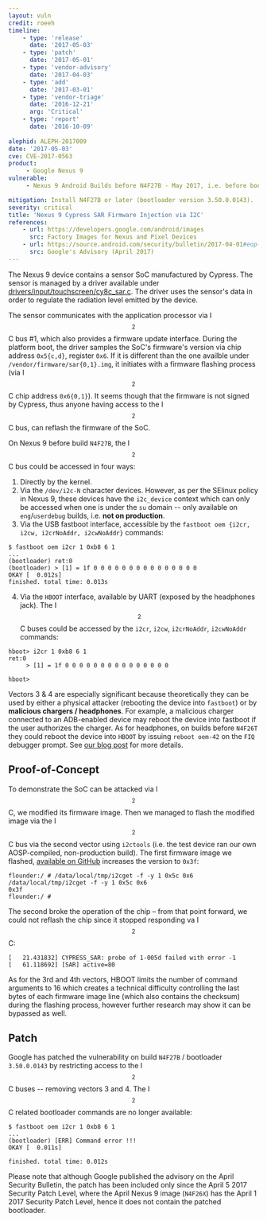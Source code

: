 ```yaml
---
layout: vuln
credit: roeeh
timeline:
    - type: 'release'
      date: '2017-05-03'
    - type: 'patch'
      date: '2017-05-01'
    - type: 'vendor-advisory'
      date: '2017-04-03'
    - type: 'add'
      date: '2017-03-01'    
    - type: 'vendor-triage'
      date: '2016-12-21'  
      arg: 'Critical'
    - type: 'report'
      date: '2016-10-09'
      
alephid: ALEPH-2017009
date: '2017-05-03'
cve: CVE-2017-0563
product: 
     - Google Nexus 9
vulnerable:
     - Nexus 9 Android Builds before N4F27B - May 2017, i.e. before bootloader 3.50.0.0143.

mitigation: Install N4F27B or later (bootloader version 3.50.0.0143).
severity: critical
title: 'Nexus 9 Cypress SAR Firmware Injection via I2C'
references:
    - url: https://developers.google.com/android/images
      src: Factory Images for Nexus and Pixel Devices
    - url: https://source.android.com/security/bulletin/2017-04-01#eop-in-htc-touchscreen-driver
      src: Google's Advisory (April 2017)
---
```

The Nexus 9 device contains a sensor SoC manufactured by Cypress. The sensor is managed by a driver available under [drivers/input/touchscreen/cy8c_sar.c](https://android.googlesource.com/kernel/tegra/+/android-7.1.1_r0.53/drivers/input/touchscreen/cy8c_sar.c). The driver uses the sensor's data in order to regulate the radiation level emitted by the device.

The sensor communicates with the application processor via I$$^2$$C bus #1, which also provides a firmware update interface. During the platform boot, the driver samples the SoC's firmware's version via chip address `0x5{c,d}`, register `0x6`. If it is different than the one availble under `/vendor/firmware/sar{0,1}.img`, it initiates with a firmware flashing process (via I$$^2$$C chip address `0x6{0,1}`). It seems though that the firmware is not signed by Cypress, thus anyone having access to the I$$^2$$C bus, can reflash the firmware of the SoC. 

On Nexus 9 before build `N4F27B`, the I$$^2$$C bus could be accessed in four ways:

1. Directly by the kernel.
2. Via the `/dev/i2c-N` character devices. However, as per the SElinux policy in Nexus 9, these devices have the `i2c_device` context which can only be accessed when one is under the `su` domain -- only available on `eng`/`userdebug` builds, i.e. **not on production**.
3. Via the USB fastboot interface, accessible  by the `fastboot oem {i2cr, i2cw, i2crNoAddr, i2cwNoAddr}` commands:
```terminal
$ fastboot oem i2cr 1 0xb8 6 1
...
(bootloader) ret:0
(bootloader) > [1] = 1f 0 0 0 0 0 0 0 0 0 0 0 0 0 0 0
OKAY [  0.012s]
finished. total time: 0.013s
```
4. Via the `HBOOT` interface, available by UART (exposed by the headphones jack). The I$$^2$$C buses could be accessed by the `i2cr`, `i2cw`, `i2crNoAddr`, `i2cwNoAddr` commands:

```terminal
hboot> i2cr 1 0xb8 6 1
ret:0
     > [1] = 1f 0 0 0 0 0 0 0 0 0 0 0 0 0 0 0
     
hboot>
```

Vectors 3 & 4 are especially significant because theoretically they can be used by either a physical attacker (rebooting the device into `fastboot`) or by **malicious chargers / headphones**. For example, a malicious charger connected to an ADB-enabled device may reboot the device into fastboot if the user authorizes the charger. As for headphones, on builds before `N4F26T` they could reboot the device into `HBOOT` by issuing `reboot oem-42` on the `FIQ` debugger prompt. See [our blog post](https://alephsecurity.com/2017/03/08/nexus9-fiq-debugger/) for more details.

## Proof-of-Concept ##
To demonstrate the SoC can be attacked via I$$^2$$C, we modified its firmware image. Then we managed to flash the modified image via the I$$^2$$C bus via the second vector using `i2ctools` (i.e. the test device ran our own AOSP-compiled, non-production build). The first firmware image we flashed, [available on GitHub](https://github.com/alephsecurity/PoCs/tree/master/CVE-2017-0563) increases the version to `0x3f`:
```terminal
flounder:/ # /data/local/tmp/i2cget -f -y 1 0x5c 0x6
/data/local/tmp/i2cget -f -y 1 0x5c 0x6
0x3f
flounder:/ #
```
The second broke the operation of the chip – from that point forward, we could not reflash the chip since it stopped responding va I$$^2$$C:
```terminal
[   21.431832] CYPRESS_SAR: probe of 1-005d failed with error -1
[   61.118692] [SAR] active=80 
```
As for the 3rd and 4th vectors, HBOOT limits the number of command arguments to 16 which creates a technical difficulty controlling the last bytes of each firmware image line (which also contains the checksum) during the flashing process, however further research may show it can be bypassed as well.

## Patch ##
Google has patched the vulnerability on build `N4F27B` / bootloader `3.50.0.0143` by restricting access to the I$$^2$$C buses -- removing vectors 3 and 4. The I$$^2$$C related bootloader commands are no longer available:

```terminal
$ fastboot oem i2cr 1 0xb8 6 1
...
(bootloader) [ERR] Command error !!!
OKAY [  0.011s]

finished. total time: 0.012s
```

Please note that although Google published the advisory on the April Security Bulletin, the patch has been included only since the April 5 2017 Security Patch Level, where the April Nexus 9 image (`N4F26X`) has the April 1 2017 Security  Patch Level, hence it does not contain the patched bootloader. 